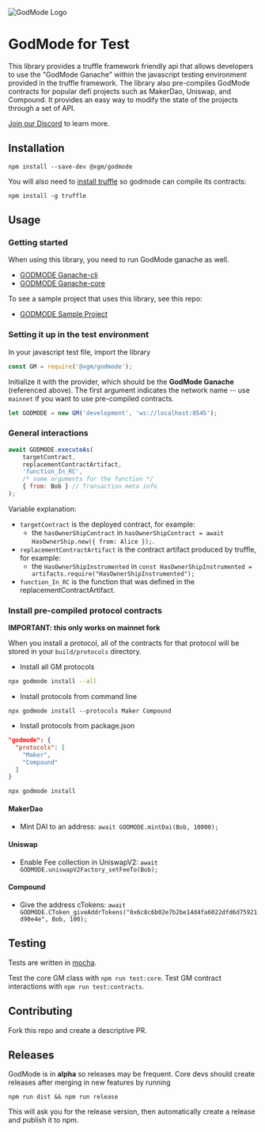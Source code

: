 ![GodMode Logo](https://godmode-public-assets.s3.amazonaws.com/godmode_logo.jpg)

# GodMode for Test

This library provides a truffle framework friendly api that allows developers to use the "GodMode Ganache" within the javascript testing environment provided in the truffle framework. The library also pre-compiles GodMode contracts for popular defi projects such as MakerDao, Uniswap, and Compound. It provides an easy way to modify the state of the projects through a set of API.

[Join our Discord](https://discord.gg/UPpgH2w) to learn more.

## Installation

`npm install --save-dev @xgm/godmode`

You will also need to [install truffle](https://www.npmjs.com/package/truffle) so godmode can compile its contracts:

`npm install -g truffle`

## Usage

### Getting started

When using this library, you need to run GodMode ganache as well.

-   [GODMODE Ganache-cli](https://github.com/xGodMode/godmode-ganache-cli)
-   [GODMODE Ganache-core](https://github.com/xGodMode/godmode-ganache-core)

To see a sample project that uses this library, see this repo:

-   [GODMODE Sample Project](https://github.com/xGodMode/godmode-sample-project)

### Setting it up in the test environment

In your javascript test file, import the library

```js
const GM = require('@xgm/godmode');
```

Initialize it with the provider, which should be the **GodMode Ganache** (referenced above). The first argument indicates the network name -- use `mainnet` if you want to use pre-compiled contracts.

```js
let GODMODE = new GM('development', 'ws://localhost:8545');
```

### General interactions

```javascript
await GODMODE.executeAs(
    targetContract,
    replacementContractArtifact,
    'function_In_RC',
    /* some arguments for the function */
    { from: Bob } // Transaction meta info
);
```

Variable explanation:

-   `targetContract` is the deployed contract, for example:
    -   the `hasOwnerShipContract` in `hasOwnerShipContract = await HasOwnerShip.new({ from: Alice });`.
-   `replacementContractArtifact` is the contract artifact produced by truffle, for example:
    -   the `HasOwnerShipInstrumented` in `const HasOwnerShipInstrumented = artifacts.require("HasOwnerShipInstrumented");`
-   `function_In_RC` is the function that was defined in the replacementContractArtifact.

### Install pre-compiled protocol contracts

**IMPORTANT: this only works on mainnet fork**

When you install a protocol, all of the contracts for that protocol will be stored in your `build/protocols` directory.

-   Install all GM protocols

```sh
npx godmode install --all
```

-   Install protocols from command line

```
npx godmode install --protocols Maker Compound
```

-   Install protocols from package.json

```json
"godmode": {
  "protocols": [
    "Maker",
    "Compound"
  ]
}
```

```
npx godmode install
```

#### MakerDao

-   Mint DAI to an address: `await GODMODE.mintDai(Bob, 10000);`

#### Uniswap

-   Enable Fee collection in UniswapV2: `await GODMODE.uniswapV2Factory_setFeeTo(Bob);`

#### Compound

-   Give the address cTokens: `await GODMODE.CToken_giveAddrTokens("0x6c8c6b02e7b2be14d4fa6022dfd6d75921d90e4e", Bob, 100); `

## Testing

Tests are written in [mocha](https://mochajs.org/).

Test the core GM class with `npm run test:core`.
Test GM contract interactions with `npm run test:contracts`.

## Contributing

Fork this repo and create a descriptive PR.

## Releases

GodMode is in **alpha** so releases may be frequent.
Core devs should create releases after merging in new features by running

`npm run dist && npm run release`

This will ask you for the release version, then automatically create a release and publish it to npm.
